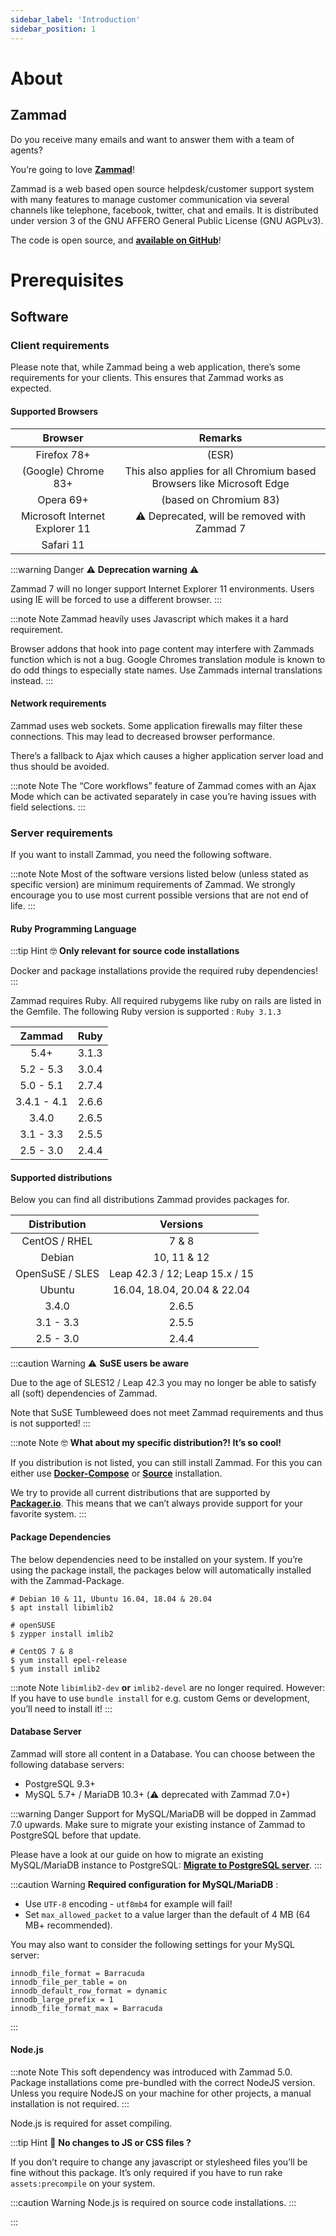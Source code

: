 ```yaml
---
sidebar_label: 'Introduction'
sidebar_position: 1
---
```


# About

## Zammad

Do you receive many emails and want to answer them with a team of agents?

You’re going to love [**Zammad**](https://zammad.org/)!

Zammad is a web based open source helpdesk/customer support system with many features to manage customer communication via several channels like telephone, facebook, twitter, chat and emails. It is distributed under version 3 of the GNU AFFERO General Public License (GNU AGPLv3).

The code is open source, and [**available on GitHub**](https://github.com/zammad/zammad)!

# Prerequisites

## Software

### Client requirements

Please note that, while Zammad being a web application, there’s some requirements for your clients. This ensures that Zammad works as expected.

#### Supported Browsers

| **Browser** 	| **Remarks** 	|
|:---:	|:---:	|
| Firefox 78+ 	| (ESR) 	|
| (Google) Chrome 83+ 	| This also applies for all Chromium based Browsers like Microsoft Edge 	|
| Opera 69+ 	| (based on Chromium 83) 	|
| Microsoft Internet Explorer 11 	| ⚠️ Deprecated, will be removed with Zammad 7 	|
| Safari 11 	|   	|

:::warning Danger
⚠️ **Deprecation warning** ⚠️

Zammad 7 will no longer support Internet Explorer 11 environments. Users using IE will be forced to use a different browser.
:::

:::note Note
Zammad heavily uses Javascript which makes it a hard requirement.

Browser addons that hook into page content may interfere with Zammads function which is not a bug.
Google Chromes translation module is known to do odd things to especially state names. Use Zammads internal translations instead.
:::

#### Network requirements

Zammad uses web sockets. Some application firewalls may filter these connections. This may lead to decreased browser performance.

There’s a fallback to Ajax which causes a higher application server load and thus should be avoided.

:::note Note
The “Core workflows” feature of Zammad comes with an Ajax Mode which can be activated separately in case you’re having issues with field selections.
:::

### Server requirements

If you want to install Zammad, you need the following software.

:::note Note
Most of the software versions listed below (unless stated as specific version) are minimum requirements of Zammad. We strongly encourage you to use most current possible versions that are not end of life.
:::

#### Ruby Programming Language

:::tip Hint
🤓 **Only relevant for source code installations**

Docker and package installations provide the required ruby dependencies!
:::

Zammad requires Ruby. All required rubygems like ruby on rails are listed in the Gemfile.
The following Ruby version is supported : `Ruby 3.1.3`

| **Zammad** 	| **Ruby** 	|
|:---:	|:---:	|
| 5.4+ 	| 3.1.3 	|
| 5.2 - 5.3 	| 3.0.4 	|
| 5.0 - 5.1 	| 2.7.4 	|
| 3.4.1 - 4.1 	| 2.6.6 	|
| 3.4.0 	| 2.6.5 	|
| 3.1 - 3.3 	| 2.5.5 	|
| 2.5 - 3.0 	| 2.4.4 	|

#### Supported distributions

Below you can find all distributions Zammad provides packages for.

| **Distribution** 	| **Versions** 	|
|:---:	|:---:	|
| CentOS / RHEL 	| 7 & 8 	|
| Debian 	| 10, 11 & 12 	|
| OpenSuSE / SLES 	| Leap 42.3 / 12; Leap 15.x / 15 	|
| Ubuntu 	| 16.04, 18.04, 20.04 & 22.04 	|
| 3.4.0 	| 2.6.5 	|
| 3.1 - 3.3 	| 2.5.5 	|
| 2.5 - 3.0 	| 2.4.4 	|

:::caution Warning
⚠ **SuSE users be aware**

Due to the age of SLES12 / Leap 42.3 you may no longer be able to satisfy all (soft) dependencies of Zammad.

Note that SuSE Tumbleweed does not meet Zammad requirements and thus is not supported!
:::

:::note Note
🤓 **What about my specific distribution?! It’s so cool!**

If you distribution is not listed, you can still install Zammad. For this you can either use [**Docker-Compose**](https://docs.zammad.org/en/latest/install/docker-compose.html) or [**Source**](https://docs.zammad.org/en/latest/install/source.html) installation.

We try to provide all current distributions that are supported by [**Packager.io**](https://packager.io/). This means that we can’t always provide support for your favorite system.
:::

#### Package Dependencies

The below dependencies need to be installed on your system. If you’re using the package install, the packages below will automatically installed with the Zammad-Package.

    # Debian 10 & 11, Ubuntu 16.04, 18.04 & 20.04
    $ apt install libimlib2

    # openSUSE
    $ zypper install imlib2

    # CentOS 7 & 8
    $ yum install epel-release
    $ yum install imlib2

:::note Note
`libimlib2-dev` **or** `imlib2-devel` are no longer required.
However: If you have to use `bundle install` for e.g. custom Gems or development, you’ll need to install it!
:::

#### Database Server

Zammad will store all content in a Database. You can choose between the following database servers:

- PostgreSQL 9.3+
- MySQL 5.7+ / MariaDB 10.3+ (⚠️ deprecated with Zammad 7.0+)

:::warning Danger
Support for MySQL/MariaDB will be dopped in Zammad 7.0 upwards. Make sure to migrate your existing instance of Zammad to PostgreSQL before that update.

Please have a look at our guide on how to migrate an existing MySQL/MariaDB instance to PostgreSQL: [**Migrate to PostgreSQL server**](https://docs.zammad.org/en/latest/appendix/migrate-to-postgresql.html).
:::

:::caution Warning
**Required configuration for MySQL/MariaDB** :

- Use `UTF-8` encoding - `utf8mb4` for example will fail!
- Set `max_allowed_packet` to a value larger than the default of 4 MB (64 MB+ recommended).

You may also want to consider the following settings for your MySQL server:

    innodb_file_format = Barracuda
    innodb_file_per_table = on
    innodb_default_row_format = dynamic
    innodb_large_prefix = 1
    innodb_file_format_max = Barracuda
:::

#### Node.js

:::note Note
This soft dependency was introduced with Zammad 5.0.
Package installations come pre-bundled with the correct NodeJS version. Unless you require NodeJS on your machine for other projects, a manual installation is not required.
:::

Node.js is required for asset compiling.

:::tip Hint
🔨 **No changes to JS or CSS files ?**

If you don’t require to change any javascript or stylesheed files you’ll be fine without this package. It’s only required if you have to run rake `assets:precompile` on your system.

:::caution Warning
Node.js is required on source code installations.
:::

:::